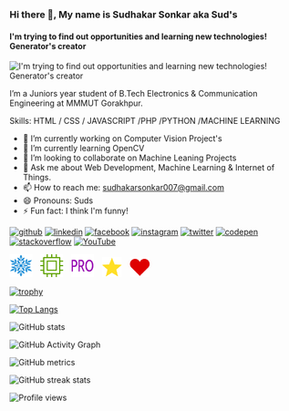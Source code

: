 ### Hi there 👋, My name is Sudhakar Sonkar aka Sud's
#### I'm trying to find out opportunities and learning new technologies! Generator's creator
![I'm trying to find out opportunities and learning new technologies! Generator's creator](https://sudhakarsonkar.github.io/github-profile-readme-generator/images/banner.png)

I’m a Juniors year student of B.Tech Electronics & Communication Engineering at MMMUT Gorakhpur.

Skills:  HTML / CSS / JAVASCRIPT /PHP /PYTHON /MACHINE LEARNING  

- 🔭 I’m currently working on Computer Vision Project's 
- 🌱 I’m currently learning OpenCV 
- 👯 I’m looking to collaborate on Machine Leaning Projects 
- 💬 Ask me about Web Development, Machine Learning & Internet of Things. 
- 📫 How to reach me: sudhakarsonkar007@gmail.com 
- 😄 Pronouns: Suds 
- ⚡ Fun fact: I think I'm funny! 


[<img src='https://cdn.jsdelivr.net/npm/simple-icons@3.0.1/icons/github.svg' alt='github' height='40'>](https://github.com/SudhakarSonkar)  [<img src='https://cdn.jsdelivr.net/npm/simple-icons@3.0.1/icons/linkedin.svg' alt='linkedin' height='40'>](https://www.linkedin.com/in/https://www.linkedin.com/in/sudhakar-sonkar//)  [<img src='https://cdn.jsdelivr.net/npm/simple-icons@3.0.1/icons/facebook.svg' alt='facebook' height='40'>](https://www.facebook.com/https://www.facebook.com/sudhakarsonkar007/)  [<img src='https://cdn.jsdelivr.net/npm/simple-icons@3.0.1/icons/instagram.svg' alt='instagram' height='40'>](https://www.instagram.com/https://www.instagram.com/sudhakar_sonkar//)  [<img src='https://cdn.jsdelivr.net/npm/simple-icons@3.0.1/icons/twitter.svg' alt='twitter' height='40'>](https://twitter.com/https://twitter.com/_sudhakarsonkar)  [<img src='https://cdn.jsdelivr.net/npm/simple-icons@3.0.1/icons/codepen.svg' alt='codepen' height='40'>](https://codepen.io/https://codepen.io/sudhakarsonkar)  [<img src='https://cdn.jsdelivr.net/npm/simple-icons@3.0.1/icons/stackoverflow.svg' alt='stackoverflow' height='40'>](https://stackoverflow.com/users/https://stackoverflow.com/users/15206670/sudhakar-sonkar)  [<img src='https://cdn.jsdelivr.net/npm/simple-icons@3.0.1/icons/youtube.svg' alt='YouTube' height='40'>](https://www.youtube.com/channel/https://www.youtube.com/channel/uc4eu1f3ponzlvwq1hfk1pea)  

<a href='https://archiveprogram.github.com/'><img src='https://raw.githubusercontent.com/acervenky/animated-github-badges/master/assets/acbadge.gif' width='40' height='40'></a> <a href='https://docs.github.com/en/developers'><img src='https://raw.githubusercontent.com/acervenky/animated-github-badges/master/assets/devbadge.gif' width='40' height='40'></a> <a href='https://github.com/pricing'><img src='https://raw.githubusercontent.com/acervenky/animated-github-badges/master/assets/pro.gif' width='40' height='40'></a> <a href='https://stars.github.com/'><img src='https://raw.githubusercontent.com/acervenky/animated-github-badges/master/assets/starbadge.gif' width='35' height='35'></a> <a href='https://docs.github.com/en/github/supporting-the-open-source-community-with-github-sponsors'><img src='https://raw.githubusercontent.com/acervenky/animated-github-badges/master/assets/sponsorbadge.gif' width='35' height='35'></a> 

[![trophy](https://github-profile-trophy.vercel.app/?username=SudhakarSonkar)](https://github.com/ryo-ma/github-profile-trophy)

[![Top Langs](https://github-readme-stats.vercel.app/api/top-langs/?username=SudhakarSonkar)](https://github.com/anuraghazra/github-readme-stats)

![GitHub stats](https://github-readme-stats.vercel.app/api?username=SudhakarSonkar&show_icons=true&count_private=true)  

![GitHub Activity Graph](https://activity-graph.herokuapp.com/graph?username=SudhakarSonkar)  

![GitHub metrics](https://metrics.lecoq.io/SudhakarSonkar)  

![GitHub streak stats](https://github-readme-streak-stats.herokuapp.com/?user=SudhakarSonkar)  

![Profile views](https://gpvc.arturio.dev/SudhakarSonkar)  
